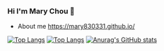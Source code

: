 ### Hi I'm Mary Chou 👋
- About me https://mary830331.github.io/

[![Top Langs](https://github-readme-stats.vercel.app/api/top-langs/?username=mary830331)](https://github.com/mary830331/github-readme-stats)
[![Top Langs](https://github-readme-stats.vercel.app/api/top-langs/?username=mary830331&layout=compact)](https://github.com/mary830331/github-readme-stats)
[![Anurag's GitHub stats](https://github-readme-stats.vercel.app/api?username=mary830331)](https://github.com/mary830331/github-readme-stats)

<!-- Here are some ideas to get you started:

- 🔭 I’m currently working on ...
- 🌱 I’m currently learning ...
- 👯 I’m looking to collaborate on ...
- 🤔 I’m looking for help with ...
- 💬 Ask me about ...
- 📫 How to reach me: ...
- 😄 Pronouns: ...
- ⚡ Fun fact: ... -->

